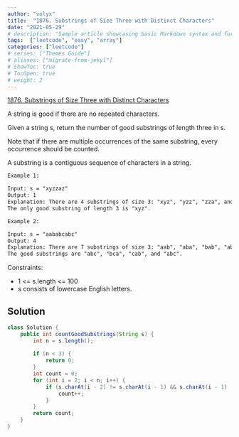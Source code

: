 ```yaml
---
author: "volyx"
title:  "1876. Substrings of Size Three with Distinct Characters"
date: "2021-05-29"
# description: "Sample article showcasing basic Markdown syntax and formatting for HTML elements."
tags:  ["leetcode", "easy", "array"]
categories: ["leetcode"]
# series: ["Themes Guide"]
# aliases: ["migrate-from-jekyl"]
# ShowToc: true
# TocOpen: true
# weight: 2
---
```


[1876. Substrings of Size Three with Distinct Characters](https://leetcode.com/problems/substrings-of-size-three-with-distinct-characters/)

A string is good if there are no repeated characters.

Given a string s​​​​​, return the number of good substrings of length three in s​​​​​​.

Note that if there are multiple occurrences of the same substring, every occurrence should be counted.

A substring is a contiguous sequence of characters in a string.

```txt
Example 1:

Input: s = "xyzzaz"
Output: 1
Explanation: There are 4 substrings of size 3: "xyz", "yzz", "zza", and "zaz". 
The only good substring of length 3 is "xyz".

Example 2:

Input: s = "aababcabc"
Output: 4
Explanation: There are 7 substrings of size 3: "aab", "aba", "bab", "abc", "bca", "cab", and "abc".
The good substrings are "abc", "bca", "cab", and "abc".
```

Constraints:

- 1 <= s.length <= 100
- s​​​​​​ consists of lowercase English letters.

## Solution

```java
class Solution {
    public int countGoodSubstrings(String s) {
        int n = s.length();
        
        if (n < 3) {
            return 0;
        }
        int count = 0;
        for (int i = 2; i < n; i++) {
            if (s.charAt(i - 2) != s.charAt(i - 1) && s.charAt(i - 1) != s.charAt(i) && s.charAt(i - 2) != s.charAt(i)) {
                count++;
            }
        }
        return count;
    }
}
```
